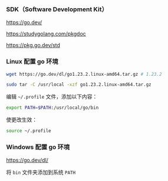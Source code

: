 ### SDK（Software Development Kit）

https://go.dev/

https://studygolang.com/pkgdoc

https://pkg.go.dev/std



### Linux 配置 go 环境

```sh
wget https://go.dev/dl/go1.23.2.linux-amd64.tar.gz # 1.23.2

sudo tar -C /usr/local -xzf go1.23.2.linux-amd64.tar.gz
```

编辑 `~/.profile` 文件，添加以下内容：

```sh
export PATH=$PATH:/usr/local/go/bin
```

使更改生效：

```sh
source ~/.profile
```



### Windows 配置 go 环境

https://go.dev/dl/

将 `bin` 文件夹添加到系统 `PATH`

